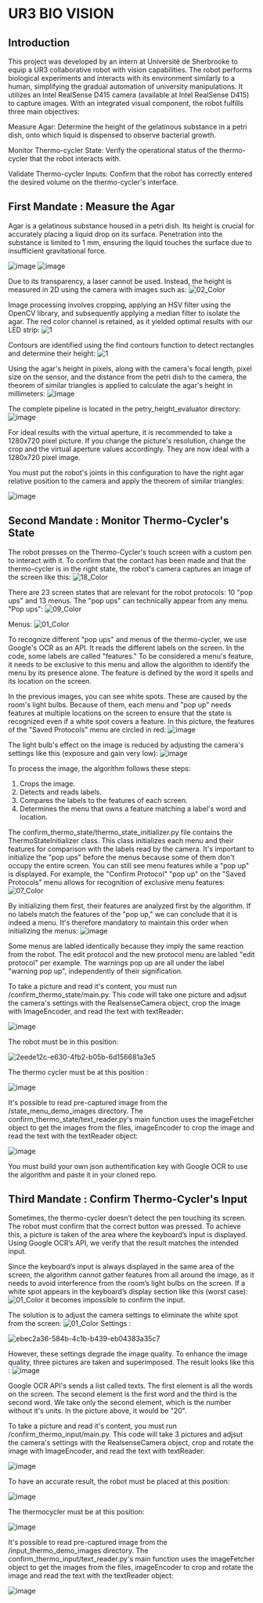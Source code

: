 # UR3 BIO VISION 
## Introduction 
This project was developed by an intern at Université de Sherbrooke to equip a UR3 collaborative robot with vision capabilities. The robot performs biological experiments and interacts with its environment similarly to a human, simplifying the gradual automation of university manipulations. It utilizes an Intel RealSense D415 camera (available at Intel RealSense D415) to capture images. With an integrated visual component, the robot fulfills three main objectives:

Measure Agar: Determine the height of the gelatinous substance in a petri dish, onto which liquid is dispensed to observe bacterial growth.

Monitor Thermo-cycler State: Verify the operational status of the thermo-cycler that the robot interacts with.

Validate Thermo-cycler Inputs: Confirm that the robot has correctly entered the desired volume on the thermo-cycler's interface.

## First Mandate : Measure the Agar
Agar is a gelatinous substance housed in a petri dish. Its height is crucial for accurately placing a liquid drop on its surface. Penetration into the substance is limited to 1 mm, ensuring the liquid touches the surface due to insufficient gravitational force.

![image](https://github.com/user-attachments/assets/38a13972-4aff-47c5-a880-240bdbb4fcb7)
![image](https://github.com/user-attachments/assets/8b9cffc1-c88d-49f4-a73a-65201d8a1840)

Due to its transparency, a laser cannot be used. Instead, the height is measured in 2D using the camera with images such as: 
![02_Color](https://github.com/user-attachments/assets/f3fc2345-9824-4a15-b59f-a3eac00a7763)

Image processing involves cropping, applying an HSV filter using the OpenCV library, and subsequently applying a median filter to isolate the agar. The red color channel is retained, as it yielded optimal results with our LED strip:
![1](https://github.com/user-attachments/assets/66e0e830-c629-47bc-9b0d-919d3d83e3c6)

Contours are identified using the find contours function to detect rectangles and determine their height: 
![1](https://github.com/user-attachments/assets/98ea9e5f-c3cf-415e-9150-2b81e63f4e4e)

Using the agar's height in pixels, along with the camera's focal length, pixel size on the sensor, and the distance from the petri dish to the camera, the theorem of similar triangles is applied to calculate the agar's height in millimeters: 
![image](https://github.com/user-attachments/assets/a32d2000-4d1f-4632-879e-24bdc8946d52)


The complete pipeline is located in the petry_height_evaluator directory:
![image](https://github.com/user-attachments/assets/0514e946-ee79-4963-a3ab-62319d3ac08c)

For ideal results with the virtual aperture, it is recommended to take a 1280x720 pixel picture. If you change the picture's resolution, change the crop and the virtual aperture values accordingly. They are now ideal with a 1280x720 pixel image.

You must put the robot's joints in this configuration to have the right agar relative position to the camera and apply the theorem of similar triangles:

![image](https://github.com/user-attachments/assets/df5eec7c-8405-4cfc-a026-937516794b50)


## Second Mandate : Monitor Thermo-Cycler's State
The robot presses on the Thermo-Cycler's touch screen with a custom pen to interact with it. To confirm that the contact has been made and that the thermo-cycler is in the right state, the robot's camera captures an image of the screen like this:
![18_Color](https://github.com/user-attachments/assets/948b85c2-63f7-411d-8958-28924dbecbc4)

There are 23 screen states that are relevant for the robot protocols: 10 "pop ups" and 13 menus. The "pop ups" can technically appear from any menu.
"Pop ups": 
![09_Color](https://github.com/user-attachments/assets/366c30f4-5b91-4582-8e5a-02e54562b334)

Menus:
![01_Color](https://github.com/user-attachments/assets/c8bd3f15-a46f-4c48-a352-b1033764b88d)

To recognize different "pop ups" and menus of the thermo-cycler, we use Google's OCR as an API. It reads the different labels on the screen. In the code, some labels are called "features." To be considered a menu's feature, it needs to be exclusive to this menu and allow the algorithm to identify the menu by its presence alone. The feature is defined by the word it spells and its location on the screen.

In the previous images, you can see white spots. These are caused by the room's light bulbs. Because of them, each menu and "pop up" needs features at multiple locations on the screen to ensure that the state is recognized even if a white spot covers a feature. In this picture, the features of the "Saved Protocols" menu are circled in red:
![image](https://github.com/user-attachments/assets/48b01e2b-5d79-4481-9da8-b6bb319755b8)

The light bulb's effect on the image is reduced by adjusting the camera's settings like this (exposure and gain very low):
![image](https://github.com/user-attachments/assets/4ddd4864-b02d-4b05-a432-ca2a3b8c3a31)

To process the image, the algorithm follows these steps:
1. Crops the image.
2. Detects and reads labels.
3. Compares the labels to the features of each screen.
4. Determines the menu that owns a feature matching a label's word and location.

The confirm_thermo_state/thermo_state_initializer.py file contains the ThermoStateInitializer class. This class initializes each menu and their features for comparison with the labels read by the camera. It's important to initialize the "pop ups" before the menus because some of them don't occupy the entire screen. You can still see menu features while a "pop up" is displayed. For example, the "Confirm Protocol" "pop up" on the "Saved Protocols" menu allows for recognition of exclusive menu features:
![07_Color](https://github.com/user-attachments/assets/36ec808c-873d-4dd8-9165-61e3df494490)

By initializing them first, their features are analyzed first by the algorithm. If no labels match the features of the "pop up," we can conclude that it is indeed a menu. It's therefore mandatory to maintain this order when initializing the menus:
![image](https://github.com/user-attachments/assets/757981f3-bd53-4488-9af7-ee3ecd901138)

Some menus are labled identically because they imply the same reaction from the robot. The edit protocol and the new protocol menu are labled "edit protocol" per example. The warnings pop up are all under the label "warning pop up", independently of their signification. 

To take a picture and read it's content, you must run /confirm_thermo_state/main.py. This code will take one picture and adjsut the camera's settings with the RealsenseCamera object, crop the image with ImageEncoder, and read the text with textReader: 

![image](https://github.com/user-attachments/assets/bedcd068-4e7a-493a-95ff-0202dc023dcf)

The robot must be in this position:


![2eede12c-e630-4fb2-b05b-6d156681a3e5](https://github.com/user-attachments/assets/67d59a41-67d7-439d-969a-a02e02fc1d4b)

The thermo cycler must be at this position : 


![image](https://github.com/user-attachments/assets/5d7248ca-8cba-486c-9e7f-36fcaeae59ca)

It's possible to read pre-captured image from the /state_menu_demo_images directory. The confirm_thermo_state/text_reader.py's main function uses the imageFetcher object to get the images from the files, imageEncoder to crop the image and read the text with the textReader object: 


![image](https://github.com/user-attachments/assets/10e5f8f5-91ad-4659-af7c-cecf9fdea66a)





You must build your own json authentification key with Google OCR to use the algorithm and paste it in your cloned repo. 

## Third Mandate : Confirm Thermo-Cycler's Input

Sometimes, the thermo-cycler doesn’t detect the pen touching its screen. The robot must confirm that the correct button was pressed. To achieve this, a picture is taken of the area where the keyboard’s input is displayed. Using Google OCR’s API, we verify that the result matches the intended input.

Since the keyboard’s input is always displayed in the same area of the screen, the algorithm cannot gather features from all around the image, as it needs to avoid interference from the room’s light bulbs on the screen. If a white spot appears in the keyboard’s display section like this (worst case):
![01_Color](https://github.com/user-attachments/assets/b03116d7-88cb-4e52-824b-402c2822c033)
it becomes impossible to confirm the input.

The solution is to adjust the camera settings to eliminate the white spot from the screen:
![01_Color](https://github.com/user-attachments/assets/9fb7094a-e533-4fc5-b7c6-5f0484a28e9c)
Settings :

![ebec2a36-584b-4c1b-b439-eb04383a35c7](https://github.com/user-attachments/assets/890de580-0084-4ffd-befe-7aa78a72071d)

However, these settings degrade the image quality. To enhance the image quality, three pictures are taken and superimposed. The result looks like this : 
![image](https://github.com/user-attachments/assets/a4ec9c2e-b1b6-474f-9945-33b6462ff1d1)

Google OCR API's sends a list called texts. The first element is all the words on the screen. The second element is the first word and the third is the second word. We take only the second element, which is the number without it's units. In the picture above, it would be "20". 

To take a picture and read it's content, you must run /confirm_thermo_input/main.py. This code will take 3 pictures and adjsut the camera's settings with the RealsenseCamera object, crop and rotate the image with ImageEncoder, and read the text with textReader: 


![image](https://github.com/user-attachments/assets/fb531de8-2c0a-4509-88d7-96fc588496d6)

To have an accurate result, the robot must be placed at this position:


![image](https://github.com/user-attachments/assets/572dc027-8cdc-442a-a800-3fd067dd5f9e)



The thermocycler must be at this position: 


![image](https://github.com/user-attachments/assets/5d7248ca-8cba-486c-9e7f-36fcaeae59ca)

It's possible to read pre-captured image from the /input_thermo_demo_images directory. The confirm_thermo_input/text_reader.py's main function uses the imageFetcher object to get the images from the files, imageEncoder to crop and rotate the image and read the text with the textReader object: 


![image](https://github.com/user-attachments/assets/10e5f8f5-91ad-4659-af7c-cecf9fdea66a)



















